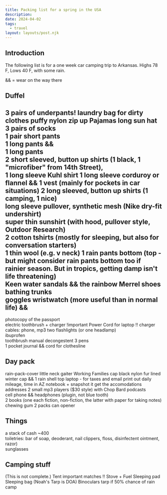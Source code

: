 ```yaml
---
title: Packing list for a spring in the USA
description:
date: 2024-04-02
tags:
  - travel
layout: layouts/post.njk
---
```


## Introduction  
The following list is for a one week car camping trip to Arkansas. Highs 78 F, Lows 40 F, with some rain.
  
&& = wear on the way there  
  
## Duffel  
3 pairs of underpants!
laundry bag for dirty clothes
puffy nylon zip up
Pajamas long
sun hat    
3 pairs of socks  
1 pair short pants  
1 long pants &&  
1 long pants  
2 short sleeved, button up shirts (1 black, 1 "microfiber" from 14th Street),   
1 long sleeve Kuhl shirt
1 long sleeve corduroy or flannel &&
1 vest (mainly for pockets in car situations)
2 long sleeved, button up shirts (1 camping, 1 nice)   
long sleeve pullover, synthetic mesh (Nike dry-fit undershirt)  
super thin sunshirt (with hood, pullover style, Outdoor Research)  
2 cotton tshirts (mostly for sleeping, but also for conversation starters)  
1 thin wool (e.g. v neck)
1 rain pants bottom (top - but might consider rain pants bottom too if rainier season. But in tropics, getting damp isn't life threatening)  
Keen water sandals &&
the rainbow Merrel shoes 
bathing trunks  
goggles
wristwatch (more useful than in normal life)  &&
---
photocopy of the passport  
electric toothbrush + charger
!important Power Cord for laptop !!
charger cables: phone, mp3
two flashlights (or one headlamp)  
ibuprofen  
toothbrush manual
decongestent
3 pens  
1 pocket journal &&
cord for clothesline  

## Day pack
rain-pack-cover
little neck gaiter
Working Families cap
black nylon fur lined winter cap &&
1 rain shell top
laptop - for taxes and email 
print out daily mileage, time in AZ notebook + snapshot it
get the accomodations addresses
2 small mp3 players ($30 style) with Chop Bard podcasts  
cell phone  &&
headphones (plugin, not blue tooth)  
2 books (one each fiction, non-fiction, the latter with paper for taking notes)  
chewing gum 2 packs 
can opener 

## Things    
a stack of cash ~400  
toiletries: bar of soap, deoderant, nail clippers, floss, disinfectent ointment, razor)  
sunglasses  

## Camping stuff
(This is not complete.) 
Tent
important matches !!
Stove + Fuel
Sleeping pad
Sleeping bag
(Noah's Tarp is DOA)
Binoculars
tarp if 50% chance of rain camp